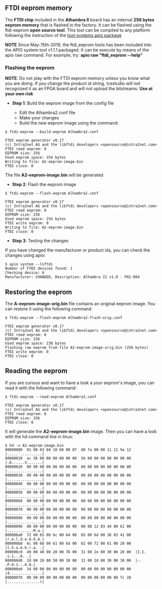 ## FTDI eeprom memory

The **FTDI chip** included in the **Alhambra II** board has an internal **256 bytes eeprom memory** that is flashed in the factory. It can be flashed using the ftdi-eeprom **open source tool**. This tool can be compiled to any platform following the instruction of the [tool-systems apio package](https://github.com/FPGAwars/tools-system)

**NOTE**
Since May-15th-2019, the ftdi_eeprom tools has been included into the APIO system tool v1.1.1 packaged. It can be execute by means of the apio raw command. For example, try:  **apio raw "ftdi_eeprom --help"**

### Flashing the eeprom

**NOTE**: Do not play with the FTDI eeprom memory unless you know what you are doing. If you change the product id string, Icestudio will not recognized it as an FPGA board and will not upload the bitstreams. **Use at your own risk**

* **Step 1**: Build the eeprom image from the config file

  * Edit the Alhambra2.conf file
  * Make your changes
  * Build the new eeprom image using the command:

```
$ ftdi-eeprom --build-eeprom Alhambra2.conf

FTDI eeprom generator v0.17
(c) Intra2net AG and the libftdi developers <opensource@intra2net.com>
FTDI read eeprom: 0
EEPROM size: 256
Used eeprom space: 254 bytes
Writing to file: A2-eeprom-image.bin
FTDI close: 0
```
The file **A2-eeprom-image.bin** will be generated

* **Step 2**: Flash the eeprom image

```
$ ftdi-eeprom --flash-eeprom Alhambra2.conf

FTDI eeprom generator v0.17
(c) Intra2net AG and the libftdi developers <opensource@intra2net.com>
FTDI read eeprom: 0
EEPROM size: 256
Used eeprom space: 254 bytes
FTDI write eeprom: 0
Writing to file: A2-eeprom-image.bin
FTDI close: 0
```

* **Step 3**: Testing the changes

If you have changed the manufacturer or product ids, you can check the changes using apio:

```
$ apio system --lsftdi
Number of FTDI devices found: 1
Checking device: 0
Manufacturer: CHANGED, Description: Alhambra II v1.0 - P01-004
```
## Restoring the eeprom

The **A-eeprom-image-orig.bin** file contains an original eeprom image. You can restore it using the following command

```
$ ftdi-eeprom --flash-eeprom Alhambra2-flash-orig.conf

FTDI eeprom generator v0.17
(c) Intra2net AG and the libftdi developers <opensource@intra2net.com>
FTDI read eeprom: 0
EEPROM size: 256
Used eeprom space: 238 bytes
Flashing raw eeprom from file A2-eeprom-image-orig.bin (256 bytes)
FTDI write eeprom: 0
FTDI close: 0
```

## Reading the eeprom

If you are curious and want to have a look a your eeprom's image, you can read it with the following command:

```
$ ftdi-eeprom --read-eeprom Alhambra2.conf

FTDI eeprom generator v0.17
(c) Intra2net AG and the libftdi developers <opensource@intra2net.com>
FTDI read eeprom: 0
EEPROM size: 256
FTDI close: 0
```
It will generate the **A2-eeprom-image.bin** image. Then you can have a look with the hd command line in linux:

```
$ hd -v A2-eeprom-image.bin
00000000  01 08 03 04 10 60 00 07  80 fa 00 00 11 11 9a 12  |.....`..........|
00000010  ac 36 00 00 00 00 00 00  56 00 00 00 00 00 00 00  |.6......V.......|
00000020  00 00 00 00 00 00 00 00  00 00 00 00 00 00 00 00  |................|
00000030  00 00 00 00 00 00 00 00  00 00 00 00 00 00 00 00  |................|
00000040  00 00 00 00 00 00 00 00  00 00 00 00 00 00 00 00  |................|
00000050  00 00 00 00 00 00 00 00  00 00 00 00 00 00 00 00  |................|
00000060  00 00 00 00 00 00 00 00  00 00 00 00 00 00 00 00  |................|
00000070  00 00 00 00 00 00 00 00  00 00 00 00 00 00 00 00  |................|
00000080  00 00 00 00 00 00 00 00  00 00 00 00 00 00 00 00  |................|
00000090  00 00 00 00 00 00 00 00  00 00 12 03 4d 00 61 00  |............M.a.|
000000a0  72 00 65 00 6c 00 64 00  65 00 6d 00 36 03 41 00  |r.e.l.d.e.m.6.A.|
000000b0  6c 00 68 00 61 00 6d 00  62 00 72 00 61 00 20 00  |l.h.a.m.b.r.a. .|
000000c0  49 00 49 00 20 00 76 00  31 00 2e 00 30 00 20 00  |I.I. .v.1...0. .|
000000d0  2d 00 20 00 50 00 30 00  31 00 2d 00 30 00 30 00  |-. .P.0.1.-.0.0.|
000000e0  34 00 00 00 00 00 00 00  00 00 00 00 00 00 00 00  |4...............|
000000f0  00 00 00 00 00 00 00 00  00 00 00 00 00 00 fc 28  |...............(|
```
